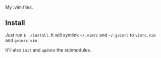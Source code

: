 My .vim files.

Install
-------

Just run `$ ./install`. It will symlink `~/.vimrc` and `~/.gvimrc` to `vimrc.vim` and `gvimrc.vim`

It'll also `init` and `update` the submodules.
